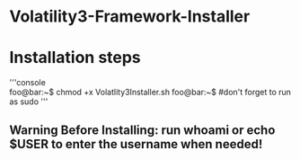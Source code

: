 # Volatility3-Framework-Installer
# Installation steps
'''console   
foo@bar:~$ chmod +x Volatlity3Installer.sh
foo@bar:~$ #don't forget to run as sudo
'''
## Warning Before Installing: run whoami or echo $USER to enter the username when needed!
